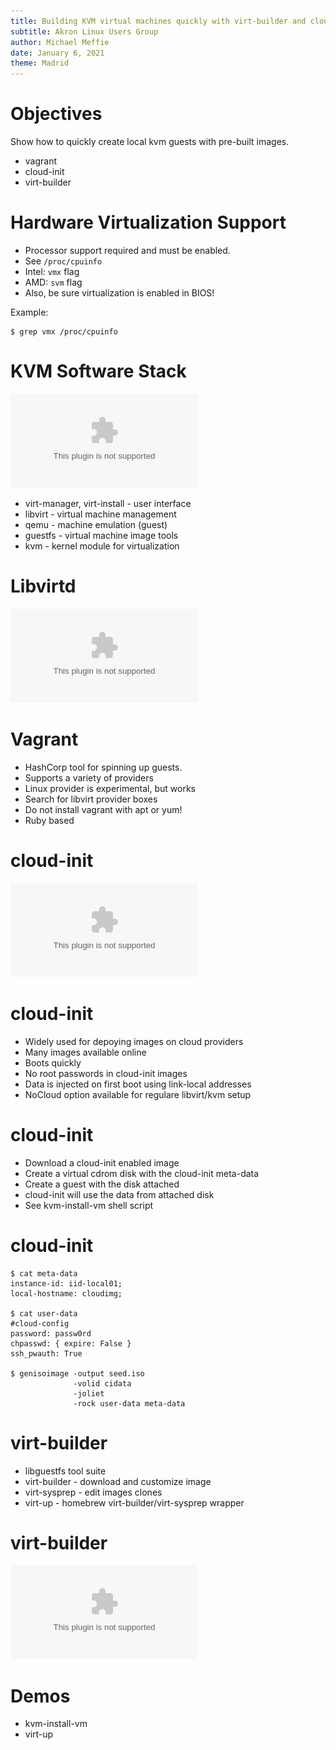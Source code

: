 ```yaml
---
title: Building KVM virtual machines quickly with virt-builder and cloud-init
subtitle: Akron Linux Users Group
author: Michael Meffie
date: January 6, 2021
theme: Madrid
---
```


# Objectives

Show how to quickly create local kvm guests with pre-built images.

* vagrant
* cloud-init
* virt-builder

# Hardware Virtualization Support

* Processor support required and must be enabled.
* See `/proc/cpuinfo`
* Intel: `vmx` flag
* AMD: `svm` flag
* Also, be sure virtualization is enabled in BIOS!

Example:

    $ grep vmx /proc/cpuinfo

# KVM Software Stack

![](kvm1.eps)

* virt-manager, virt-install - user interface
* libvirt - virtual machine management
* qemu - machine emulation (guest)
* guestfs - virtual machine image tools
* kvm - kernel module for virtualization

# Libvirtd

![](libvirtd.eps)

# Vagrant

* HashCorp tool for spinning up guests.
* Supports a variety of providers
* Linux provider is experimental, but works
* Search for libvirt provider boxes
* Do not install vagrant with apt or yum!
* Ruby based

# cloud-init

![](cloud-init.eps)

# cloud-init

* Widely used for depoying images on cloud providers
* Many images available online
* Boots quickly
* No root passwords in cloud-init images
* Data is injected on first boot using link-local addresses
* NoCloud option available for regulare libvirt/kvm setup

# cloud-init

* Download a cloud-init enabled image
* Create a virtual cdrom disk with the cloud-init meta-data
* Create a guest with the disk attached
* cloud-init will use the data from attached disk
* See kvm-install-vm shell script

# cloud-init

    $ cat meta-data
    instance-id: iid-local01;
    local-hostname: cloudimg;

    $ cat user-data
    #cloud-config
    password: passw0rd
    chpasswd: { expire: False }
    ssh_pwauth: True

    $ genisoimage -output seed.iso
                  -volid cidata
                  -joliet
                  -rock user-data meta-data

# virt-builder

* libguestfs tool suite
* virt-builder - download and customize image
* virt-sysprep - edit images clones
* virt-up - homebrew virt-builder/virt-sysprep wrapper

# virt-builder

![](libguestfs.eps)

# Demos

* kvm-install-vm
* virt-up
